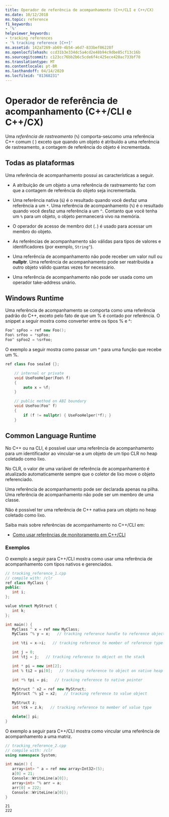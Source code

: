 ```yaml
---
title: Operador de referência de acompanhamento (C++/CLI e C++/CX)
ms.date: 10/12/2018
ms.topic: reference
f1_keywords:
- '%'
helpviewer_keywords:
- tracking references
- '% tracking reference [C++]'
ms.assetid: 142a7269-ab69-4b54-a6d7-833bef06228f
ms.openlocfilehash: ccd31b3e334dc5a4cd2e48b94c9dbe85cf13c16b
ms.sourcegitcommit: c123cc76bb2b6c5cde6f4c425ece420ac733bf70
ms.translationtype: MT
ms.contentlocale: pt-BR
ms.lasthandoff: 04/14/2020
ms.locfileid: "81368231"
---
```

# <a name="tracking-reference-operator-ccli-and-ccx"></a>Operador de referência de acompanhamento (C++/CLI e C++/CX)

Uma *referência de rastreamento* (`%`) comporta-se`&`como uma referência C++ comum ( ) exceto que quando um objeto é atribuído a uma referência de rastreamento, a contagem de referência do objeto é incrementada.

## <a name="all-platforms"></a>Todas as plataformas

Uma referência de acompanhamento possui as características a seguir.

- A atribuição de um objeto a uma referência de rastreamento faz com que a contagem de referência do objeto seja incrementada.

- Uma referência nativa (`&`) é o resultado quando você desfaz uma referência a um `*`. Uma referência de acompanhamento (`%`) é o resultado quando você desfaz uma referência a um `^`. Contanto que você tenha um `%` para um objeto, o objeto permanecerá vivo na memória.

- O operador de acesso de membro dot (`.`) é usado para acessar um membro do objeto.

- As referências de acompanhamento são válidas para tipos de valores e identificadores (por exemplo, `String^`).

- Uma referência de acompanhamento não pode receber um valor null ou **nullptr**. Uma referência de acompanhamento pode ser reatribuída a outro objeto válido quantas vezes for necessário.

- Uma referência de acompanhamento não pode ser usada como um operador take-address unário.

## <a name="windows-runtime"></a>Windows Runtime

Uma referência de acompanhamento se comporta como uma referência padrão do C++, exceto pelo fato de que um % é contado por referência. O snippet a seguir mostra como converter entre os tipos % e ^:

```cpp
Foo^ spFoo = ref new Foo();
Foo% srFoo = *spFoo;
Foo^ spFoo2 = %srFoo;
```

O exemplo a seguir mostra como passar um ^ para uma função que recebe um %.

```cpp
ref class Foo sealed {};

    // internal or private
    void UseFooHelper(Foo% f)
    {
        auto x = %f;
    }

    // public method on ABI boundary
    void UseFoo(Foo^ f)
    {
        if (f != nullptr) { UseFooHelper(*f); }
    }
```

## <a name="common-language-runtime"></a>Common Language Runtime

No C++ ou na CLI, é possível usar uma referência de acompanhamento para um identificador ao vincular-se a um objeto de um tipo CLR no heap coletado como lixo.

No CLR, o valor de uma variável de referência de acompanhamento é atualizado automaticamente sempre que o coletor de lixo move o objeto referenciado.

Uma referência de acompanhamento pode ser declarada apenas na pilha. Uma referência de acompanhamento não pode ser um membro de uma classe.

Não é possível ter uma referência de C++ nativa para um objeto no heap coletado como lixo.

Saiba mais sobre referências de acompanhamento no C++/CLI em:

- [Como usar referências de monitoramento em C++/CLI](../dotnet/how-to-use-tracking-references-in-cpp-cli.md)

### <a name="examples"></a>Exemplos

O exemplo a seguir para C++/CLI mostra como usar uma referência de acompanhamento com tipos nativos e gerenciados.

```cpp
// tracking_reference_1.cpp
// compile with: /clr
ref class MyClass {
public:
   int i;
};

value struct MyStruct {
   int k;
};

int main() {
   MyClass ^ x = ref new MyClass;
   MyClass ^% y = x;   // tracking reference handle to reference object

   int %ti = x->i;   // tracking reference to member of reference type

   int j = 0;
   int %tj = j;   // tracking reference to object on the stack

   int * pi = new int[2];
   int % ti2 = pi[0];   // tracking reference to object on native heap

   int *% tpi = pi;   // tracking reference to native pointer

   MyStruct ^ x2 = ref new MyStruct;
   MyStruct ^% y2 = x2;   // tracking reference to value object

   MyStruct z;
   int %tk = z.k;   // tracking reference to member of value type

   delete[] pi;
}
```

O exemplo a seguir para C++/CLI mostra como vincular uma referência de acompanhamento a uma matriz.

```cpp
// tracking_reference_2.cpp
// compile with: /clr
using namespace System;

int main() {
   array<int> ^ a = ref new array<Int32>(5);
   a[0] = 21;
   Console::WriteLine(a[0]);
   array<int> ^% arr = a;
   arr[0] = 222;
   Console::WriteLine(a[0]);
}
```

```Output
21
222
```

